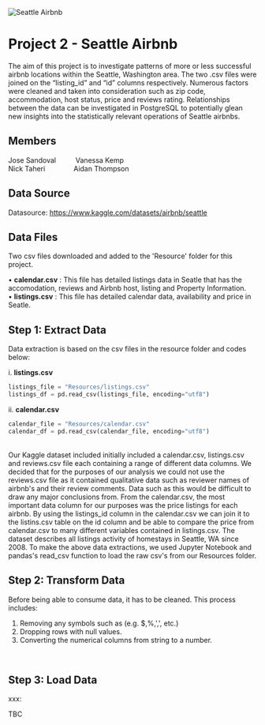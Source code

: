 ![Seattle Airbnb](https://storage.googleapis.com/kaggle-datasets-images/393/804/669cd834cb82eb3f7fbded566dd02e92/dataset-cover.jpeg)
# **Project 2 - Seattle Airbnb**
The aim of this project is to investigate patterns of more or less successful airbnb locations within the Seattle, Washington area. The two .csv files were joined on the “listing_id” and “id” columns respectively. Numerous factors were cleaned and taken into consideration such as zip code, accommodation, host status, price and reviews rating. Relationships between the data can be investigated in PostgreSQL to potentially glean new insights into the statistically relevant operations of Seattle airbnbs.

## **Members**
Jose Sandoval  &emsp; &emsp; Vanessa Kemp<br>
Nick Taheri   &emsp; &emsp; &emsp;  Aidan Thompson

## **Data Source**
Datasource: https://www.kaggle.com/datasets/airbnb/seattle

## **Data Files**
Two csv files downloaded and added to the 'Resource' folder for this project.<br>

•	**calendar.csv** : This file has detailed listings data in Seatle that has the accomodation, reviews and Airbnb host, listing and Property Information.<br>
•	**listings.csv** : This file has detailed calendar data, availability and price in Seatle. <br>

## **Step 1: Extract Data**
Data extraction is based on the csv files in the resource folder and codes below:<br>

i. **listings.csv**
   ~~~~python
   listings_file = "Resources/listings.csv"
   listings_df = pd.read_csv(listings_file, encoding="utf8")
   ~~~~
ii. **calendar.csv**
   ~~~~python	
   calendar_file = "Resources/calendar.csv"
   calendar_df = pd.read_csv(calendar_file, encoding="utf8")
   ~~~~
<br>
Our Kaggle dataset included initially included a calendar.csv, listings.csv and reviews.csv file each containing a range of different data columns. We decided that for the purposes of our analysis we could not use the reviews.csv file as it contained qualitative data such as reviewer names of airbnb's and their review comments. Data such as this would be difficult to draw any major conclusions from. From the calendar.csv, the most important data column for our purposes was the price listings for each airbnb. By using the listings_id column in the calendar.csv we can join it to the listins.csv table on the id column and be able to compare the price from calendar.csv to many different variables contained in listings.csv. The dataset describes all listings activity of homestays in Seattle, WA since 2008. To make the above data extractions, we used Jupyter Notebook and pandas's read_csv function to load the raw csv's from our Resources folder.

## **Step 2: Transform Data**
Before being able to consume data, it has to be cleaned. This process includes:<br>
1. Removing any symbols such as (e.g. $,%,',', etc.)
2. Dropping rows with null values.
3. Converting the numerical columns from string to a number.
<br>

## **Step 3: Load Data**
xxx:<br>

TBC
<br>
